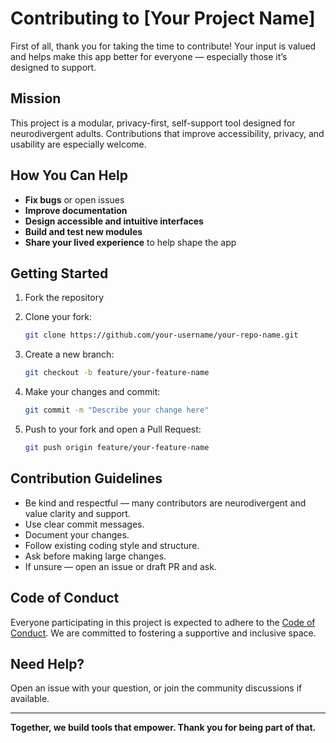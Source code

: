 
# Contributing to [Your Project Name]

First of all, thank you for taking the time to contribute! Your input is valued and helps make this app better for everyone — especially those it’s designed to support.

## Mission

This project is a modular, privacy-first, self-support tool designed for neurodivergent adults. Contributions that improve accessibility, privacy, and usability are especially welcome.

## How You Can Help

- **Fix bugs** or open issues
- **Improve documentation**
- **Design accessible and intuitive interfaces**
- **Build and test new modules**
- **Share your lived experience** to help shape the app

## Getting Started

1. Fork the repository
2. Clone your fork:
   ```bash
   git clone https://github.com/your-username/your-repo-name.git
   ```
3. Create a new branch:
   ```bash
   git checkout -b feature/your-feature-name
   ```

4. Make your changes and commit:
   ```bash
   git commit -m "Describe your change here"
   ```

5. Push to your fork and open a Pull Request:
   ```bash
   git push origin feature/your-feature-name
   ```

## Contribution Guidelines

- Be kind and respectful — many contributors are neurodivergent and value clarity and support.
- Use clear commit messages.
- Document your changes.
- Follow existing coding style and structure.
- Ask before making large changes.
- If unsure — open an issue or draft PR and ask.

## Code of Conduct

Everyone participating in this project is expected to adhere to the [Code of Conduct](CODE_OF_CONDUCT.md). We are committed to fostering a supportive and inclusive space.

## Need Help?

Open an issue with your question, or join the community discussions if available.

---

**Together, we build tools that empower. Thank you for being part of that.**
